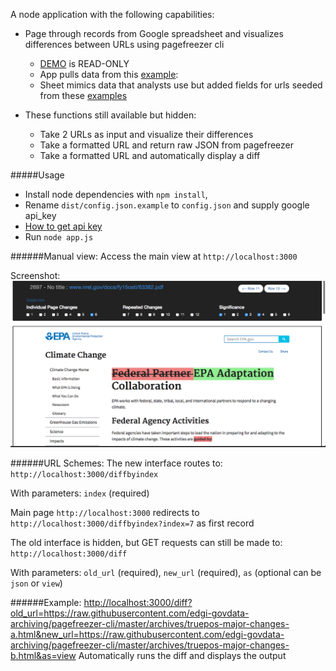 A node application with the following capabilities:
* Page through records from Google spreadsheet and visualizes differences between URLs using pagefreezer cli
    * [DEMO](edgi-web-monitor-ui.herokuapp.com) is READ-ONLY
    * App pulls data from this [example](https://docs.google.com/spreadsheets/d/17QA_C2-XhLefxZlRKw74KDY3VNstbPvK3IHWluDJMGQ/edit#gid=0): 
    * Sheet mimics data that analysts use but added fields for urls seeded from these [examples](https://github.com/edgi-govdata-archiving/pagefreezer-cli/tree/master/archives)

* These functions still available but hidden:
    * Take 2 URLs as input and visualize their differences
    * Take a formatted URL and return raw JSON from pagefreezer
    * Take a formatted URL and automatically display a diff

#####Usage
* Install node dependencies with `npm install`, 
* Rename `dist/config.json.example` to `config.json` and supply google api_key
* [How to get api key](https://developers.google.com/api-client-library/javascript/start/start-js)
* Run `node app.js`



######Manual view:
Access the main view at `http://localhost:3000`

Screenshot:
![screenshot](screenshot.png)

######URL Schemes:
The new interface routes to:
`http://localhost:3000/diffbyindex`

With parameters:
`index` (required)

Main page `http://localhost:3000` redirects to  
`http://localhost:3000/diffbyindex?index=7` as first record

The old interface is hidden, but GET requests can still be made to:
`http://localhost:3000/diff`

With parameters:
`old_url` (required),
`new_url` (required),
`as` (optional can be `json` or `view`)

######Example:
<http://localhost:3000/diff?old_url=https://raw.githubusercontent.com/edgi-govdata-archiving/pagefreezer-cli/master/archives/truepos-major-changes-a.html&new_url=https://raw.githubusercontent.com/edgi-govdata-archiving/pagefreezer-cli/master/archives/truepos-major-changes-b.html&as=view>
Automatically runs the diff and displays the output
